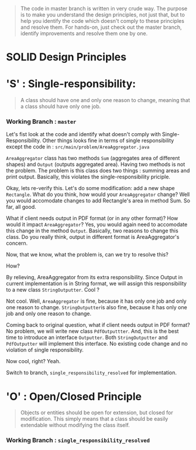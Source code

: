 > The code in master branch is written in very crude way. The purpose is to make you understand the design principles, not just that, but to help you identify the code which doesn't comply to these principles and resolve them. For hands-on, just check out the master branch, identify improvements and resolve them one by one.

# SOLID Design Principles 
# 'S' : Single-responsibility:
> A class should have one and only one reason to change, meaning that a class should have only one job.

### Working Branch : ```master```

Let's fist look at the code and identify what doesn't comply with Single-Responsibility. Other things looks fine in terms of single responsibility except the code in :  ```src/main/problem/AreaAggregator.java```

```AreaAggregator``` class has two methods ```Sum``` (aggregates area of different shapes) and ```Output``` (outputs aggregated area). Having two methods is not the problem. The problem is this class does two things : summing areas and print output. Basically, this violates the single-responsibility priciple.

Okay, lets re-verify this. Let's do some modification: add a new shape ```Rectangle```. What do you think, how would your ```AreaAggregator``` change? Well you would accomodate changes to add Rectangle's area in method Sum. So far, all good.

What if client needs output in PDF format (or in any other format)? How would it impact ```AreaAggregator```? Yes, you would again need to accomodate this change in the method ```Output```. Basically, two reasons to change this class. Do you really think, output in different format is AreaAggregator's concern.

Now, that we know, what the problem is, can we try to resolve this?

How?

By relieving, AreaAggregator from its extra responsibility. Since Output in current implementation is in String format, we will assign this responsibility to a new class ```StringOutputter```. Cool ? 

Not cool. Well, ```AreaAggregator``` is fine, because it has only one job and only one reason to change.
```StringOutputter```is also fine, because it has only one job and only one reason to change. 

Coming back to original question, what if client needs output in PDF format? No problem, we will write new class ```PdfOutputtter```. And, this is the best time to introduce an interface ```Outputter```. Both ```StringOutputter``` and ```PdfOutputter``` will implement this interface. No existing code change and no violation of single responsibility.

Now cool, right? Yeah.

Switch to branch, ```single_responsibility_resolved``` for implementation.

# 'O' : Open/Closed Principle
> Objects or entities should be open for extension, but closed for modification.
> This simply means that a class should be easily extendable without modifying the class itself.

### Working Branch : ```single_responsibility_resolved```
